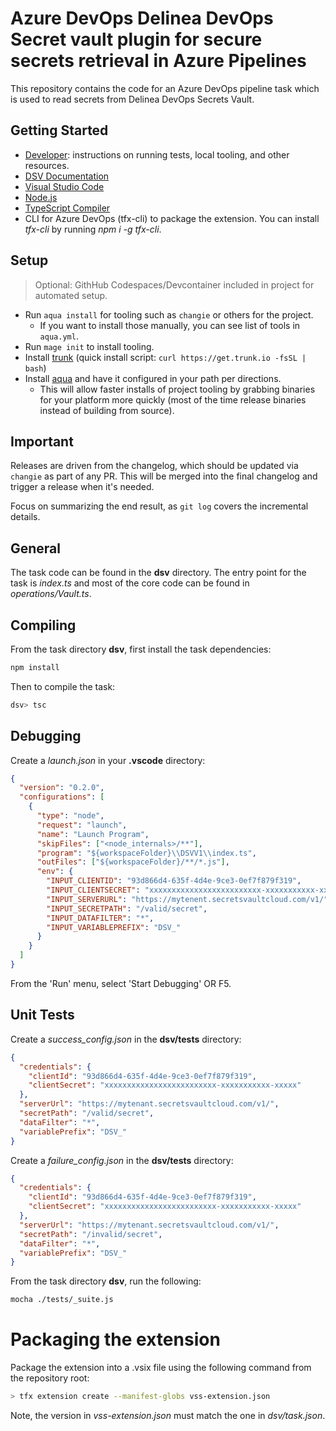 # Azure DevOps Delinea DevOps Secret vault plugin for secure secrets retrieval in Azure Pipelines

This repository contains the code for an Azure DevOps pipeline task which is used to read secrets from Delinea DevOps Secrets Vault.

## Getting Started

- [Developer](DEVELOPER.md): instructions on running tests, local tooling, and other resources.
- [DSV Documentation](https://docs.delinea.com/dsv/current?ref=githubrepo)
- [Visual Studio Code](https://code.visualstudio.com/)
- [Node.js](https://nodejs.org)
- [TypeScript Compiler](https://www.npmjs.com/package/typescript)
- CLI for Azure DevOps (tfx-cli) to package the extension. You can install _tfx-cli_ by running _npm i -g tfx-cli_.

## Setup

> Optional: GithHub Codespaces/Devcontainer included in project for automated setup.

- Run `aqua install` for tooling such as `changie` or others for the project.
  - If you want to install those manually, you can see list of tools in `aqua.yml`.
- Run `mage init` to install tooling.
- Install [trunk](https://trunk.io/products/check) (quick install script: `curl https://get.trunk.io -fsSL | bash`)
- Install [aqua](https://aquaproj.github.io/docs/tutorial-basics/quick-start#install-aqua) and have it configured in your path per directions.
  - This will allow faster installs of project tooling by grabbing binaries for your platform more quickly (most of the time release binaries instead of building from source).

## Important

Releases are driven from the changelog, which should be updated via `changie` as part of any PR.
This will be merged into the final changelog and trigger a release when it's needed.

Focus on summarizing the end result, as `git log` covers the incremental details.

## General

The task code can be found in the **dsv** directory.
The entry point for the task is _index.ts_ and most of the core code can be found in _operations/Vault.ts_.

## Compiling

From the task directory **dsv**, first install the task dependencies:

```bash
npm install
```

Then to compile the task:

```bash
dsv> tsc
```

## Debugging

Create a _launch.json_ in your **.vscode** directory:

```json
{
  "version": "0.2.0",
  "configurations": [
    {
      "type": "node",
      "request": "launch",
      "name": "Launch Program",
      "skipFiles": ["<node_internals>/**"],
      "program": "${workspaceFolder}\\DSVV1\\index.ts",
      "outFiles": ["${workspaceFolder}/**/*.js"],
      "env": {
        "INPUT_CLIENTID": "93d866d4-635f-4d4e-9ce3-0ef7f879f319",
        "INPUT_CLIENTSECRET": "xxxxxxxxxxxxxxxxxxxxxxxxx-xxxxxxxxxxx-xxxxx",
        "INPUT_SERVERURL": "https://mytenent.secretsvaultcloud.com/v1/",
        "INPUT_SECRETPATH": "/valid/secret",
        "INPUT_DATAFILTER": "*",
        "INPUT_VARIABLEPREFIX": "DSV_"
      }
    }
  ]
}
```

From the 'Run' menu, select 'Start Debugging' OR F5.

## Unit Tests

Create a _success_config.json_ in the **dsv/tests** directory:

```json
{
  "credentials": {
    "clientId": "93d866d4-635f-4d4e-9ce3-0ef7f879f319",
    "clientSecret": "xxxxxxxxxxxxxxxxxxxxxxxxx-xxxxxxxxxxx-xxxxx"
  },
  "serverUrl": "https://mytenant.secretsvaultcloud.com/v1/",
  "secretPath": "/valid/secret",
  "dataFilter": "*",
  "variablePrefix": "DSV_"
}
```

Create a _failure_config.json_ in the **dsv/tests** directory:

```json
{
  "credentials": {
    "clientId": "93d866d4-635f-4d4e-9ce3-0ef7f879f319",
    "clientSecret": "xxxxxxxxxxxxxxxxxxxxxxxxx-xxxxxxxxxxx-xxxxx"
  },
  "serverUrl": "https://mytenant.secretsvaultcloud.com/v1/",
  "secretPath": "/invalid/secret",
  "dataFilter": "*",
  "variablePrefix": "DSV_"
}
```

From the task directory **dsv**, run the following:

```bash
mocha ./tests/_suite.js
```

# Packaging the extension

Package the extension into a .vsix file using the following command from the repository root:

```bash
> tfx extension create --manifest-globs vss-extension.json
```

Note, the version in _vss-extension.json_ must match the one in _dsv/task.json_.
